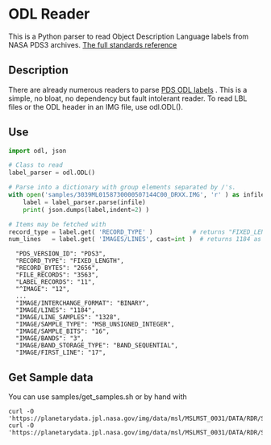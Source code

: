 # ODL Reader

This is a Python parser to read Object Description Language labels from NASA PDS3 archives.
[The full standards reference][1]

## Description

There are already numerous readers to parse [PDS ODL labels][2] .
This is a simple, no bloat, no dependency but fault intolerant reader.
To read LBL files or the ODL header in an IMG file, use odl.ODL().


## Use

```python
import odl, json

# Class to read
label_parser = odl.ODL()

# Parse into a dictionary with group elements separated by /'s.
with open('samples/3039ML0158730000507144C00_DRXX.IMG', 'r' ) as infile:
    label = label_parser.parse(infile)
    print( json.dumps(label,indent=2) )

# Items may be fetched with
record_type = label.get( 'RECORD_TYPE' )           # returns "FIXED_LENGTH" 
num_lines   = label.get( 'IMAGES/LINES', cast=int )  # returns 1184 as an integer
```

```
  "PDS_VERSION_ID": "PDS3",
  "RECORD_TYPE": "FIXED_LENGTH",
  "RECORD_BYTES": "2656",
  "FILE_RECORDS": "3563",
  "LABEL_RECORDS": "11",
  "^IMAGE": "12",
  ...
  "IMAGE/INTERCHANGE_FORMAT": "BINARY",
  "IMAGE/LINES": "1184",
  "IMAGE/LINE_SAMPLES": "1328",
  "IMAGE/SAMPLE_TYPE": "MSB_UNSIGNED_INTEGER",
  "IMAGE/SAMPLE_BITS": "16",
  "IMAGE/BANDS": "3",
  "IMAGE/BAND_STORAGE_TYPE": "BAND_SEQUENTIAL",
  "IMAGE/FIRST_LINE": "17",
```

## Get Sample data

You can use samples/get_samples.sh or by hand with

```
curl -O 'https://planetarydata.jpl.nasa.gov/img/data/msl/MSLMST_0031/DATA/RDR/SURFACE/3531/3531ML1023500011404703C00_DRXX.LBL  
curl -O 'https://planetarydata.jpl.nasa.gov/img/data/msl/MSLMST_0031/DATA/RDR/SURFACE/3531/3531ML1023500011404703C00_DRXX.IMG
```


[1]: https://pds.nasa.gov/datastandards/pds3/standards/sr/StdRef_20090227_v3.8.pdf  
[2]: https://ode.rsl.wustl.edu/mars/pagehelp/Content/Introduction/Data_Standards.ht]  
